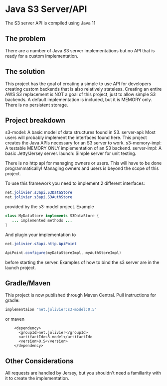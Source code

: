 Java S3 Server/API
====

The S3 server API is compiled using Java 11

## The problem

There are a number of Java S3 server implementations but no API that is ready for a custom implementation.

## The solution

This project has the goal of creating a simple to use API for developers creating custom backends that is also relatively stateless. Creating 
an entire AWS S3 replacement is NOT a goal of this project, just to allow simple S3 backends. A default implementation is included, but it is MEMORY
only. There is no persistent storage.

## Project breakdown

s3-model: A basic model of data structures found in S3.
server-api: Most users will probably implement the interfaces found here. This project creates the Java APIs necessary for an S3 server to work.
s3-memory-impl: A testable MEMORY ONLY implementation of an S3 backend.
server-impl: A basic Jetty/Jersey server.
launch: Simple server for unit testing.

There is no http api for managing owners or users. This will have to be done programmatically! Managing owners and users is beyond the scope of this project.

To use this framework you need to implement 2 different interfaces:

```java
net.jolivier.s3api.S3DataStore
net.jolivier.s3api.S3AuthStore
```

provided by the s3-model project.
Example

```java
class MyDataStore implements S3DataStore {
   ... implemented methods ...
}
```

And plugin your implementation to 

```java
net.jolivier.s3api.http.ApiPoint

ApiPoint.configure(myDataStoreImpl, myAuthStoreImpl)
```

before starting the server. Examples of how to bind the s3 server are in the launch project.

## Gradle/Maven
This project is now published through Maven Central.
Pull instructions for gradle:
```gradle
implementaion "net.jolivier:s3-model:0.5"
```

or maven
```maven
    <dependency>
      <groupId>net.jolivier</groupId>
      <artifactId>s3-model</artifactId>
      <version>0.5</version>
    </dependency>
```


## Other Considerations

All requests are handled by Jersey, but you shouldn't need a familiarity with it to create the implementation.
